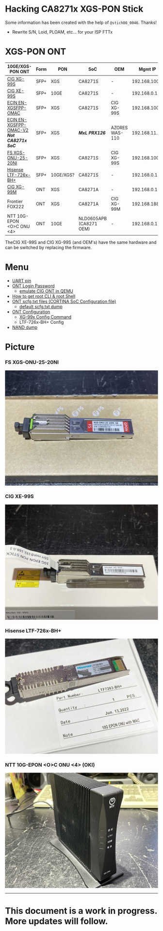 # Hacking CA8271x XGS-PON Stick

Some information has been created with the help of `@stich86_0046`. Thanks!

- Rewrite S/N, Loid, PLOAM, etc… for your ISP FTTx

# XGS-PON ONT

| 10GE/XGS-PON ONT | Form | PON | SoC | OEM | Mgmt IP | Mgmt |
| --- | --- | --- | --- | --- | --- | --- |
| [CIG XG-99S](https://www.cigtech.com/product_portfolio/xg-99x-3/) | SFP+ | XGS | CA8271S | -   | 192.168.100.1 | UART/Telnet |
| [CIG XE-99S](https://item.taobao.com/item.htm?id=695062358407) | SFP+ | 10GE | CA8271S | -   | 192.168.0.1 | UART/Telnet |
| [ECIN EN-XGSFPP-OMAC](https://ecin.ca/xgs-pon-sfp-stick-module-xgspon-ont-w-t-mac-function-mounted-on-sfp-package/) | SFP+ | XGS | CA8271S | CIG XG-99S | 192.168.100.1 | UART/Telnet |
| [ECIN EN-XGSFPP-OMAC-V2](https://ecin.ca/custom-xgs-pon-sfp-stick-module-xgspon-ont-w-t-mac-function-mounted-on-sfp-package/)<br>***Not CA8271x SoC*** | SFP+ | XGS | ***MxL PRX126*** | AZORES WAS-110 | 192.168.11.1 | Telnet/Web |
| [FS XGS-ONU-25-20NI](https://www.fs.com/jp/products/185594.html) | SFP+ | XGS | CA8271S | CIG XG-99S | 192.168.100.1 | UART/Telnet |
| [Hisense LTF-726x-BH+](https://www.taobao.com/list/item/658650417501.htm) | SFP+ | 10GE/XGS? | CA8271S | -   | 192.168.0.1 | UART/SSH/Web |
| [CIG XG-99M](https://www.cigtech.com/product_portfolio/xg-99m/) | ONT | XGS | CA8271A | -   | 192.168.0.1 | UART/Telnet |
| Frontier FOX222 | ONT | XGS | CA8271A | CIG XG-99M | 192.168.188.1 | UART |
| NTT 10G-EPON &lt;O&gt;C ONU &lt;4&gt; | ONT | 10GE | NLD0605APB<br>(CA8271 OEM) | - | 192.168.0.1 | UART |

TheCIG XE-99S and CIG XG-99S (and OEM's) have the same hardware and can be switched by replacing the firmware.

# Menu

- [UART pin](/doc/UART.md)
- [ONT Login Password](/doc/Password.md)
    - [emulate CIG ONT in QEMU](/emulate_CIG)
- [How to get root CLI & root Shell](/doc/rootShell.md)
- [ONT scfg.txt files (CORTINA SoC Configuration file)](/doc/scfg_files.md)
    - [default scfg.txt dump](/default_scfg)
- [ONT Configuration](/doc/Configuration.md)
    - [XG-99x Config Command](/doc/XG-99x_Config.md)
    - LTF-726x-BH+ Config
- [NAND dump](/NAND_dump)

# Picture

### FS XGS-ONU-25-20NI

![XGS-ONU-25-20NI Stick](/Picture/FSCOM_XGS-ONU-25-20NI/Stick.jpg)

### CIG XE-99S

![XE-99S Stick](/Picture/XE-99S/Stick.jpg)

### Hisense LTF-726x-BH+

![LTF-726x-BH+ Stick](/Picture/LTF726x/Stick.jpg)

### NTT 10G-EPON &lt;O&gt;C ONU &lt;4&gt; (OKI)

![NTT 10G-EPON OKI](/Picture/NTT/Stick.jpg)

* * *

# This document is a work in progress. More updates will follow.